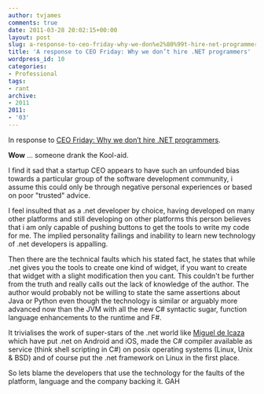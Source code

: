 ```yaml
---
author: tvjames
comments: true
date: 2011-03-28 20:02:15+00:00
layout: post
slug: a-response-to-ceo-friday-why-we-don%e2%80%99t-hire-net-programmers
title: 'A response to CEO Friday: Why we don’t hire .NET programmers'
wordpress_id: 10
categories:
- Professional
tags:
- rant
archive: 
- 2011
2011:
- '03'
---
```


In response to [CEO Friday: Why we don’t hire .NET programmers](http://blog.expensify.com/2011/03/25/ceo-friday-why-we-dont-hire-net-programmers/).

**Wow** … someone drank the Kool-aid.

I find it sad that a startup CEO appears to have such an unfounded bias towards a particular group of the software development community, i assume this could only be through negative personal experiences or based on poor "trusted" advice.

I feel insulted that as a .net developer by choice, having developed on many other platforms and still developing on other platforms this person believes that i am only capable of pushing buttons to get the tools to write my code for me. The implied personality failings and inability to learn new technology of .net developers is appalling.

Then there are the technical faults which his stated fact, he states that while .net gives you the tools to create one kind of widget, if you want to create that widget with a slight modification then you cant. This couldn't be further from the truth and really calls out the lack of knowledge of the author. The author would probably not be willing to state the same assertions about Java or Python even though the technology is similar or arguably more advanced now than the JVM with all the new C# syntactic sugar, function language enhancements to the runtime and F#.

It trivialises the work of super-stars of the .net world like [Miguel de Icaza](http://en.wikipedia.org/wiki/Miguel_de_Icaza) which have put .net on Android and iOS, made the C# compiler available as service (think shell scripting in C#) on posix operating systems (Linux, Unix & BSD) and of course put the .net framework on Linux in the first place.

So lets blame the developers that use the technology for the faults of the platform, language and the company backing it. GAH

